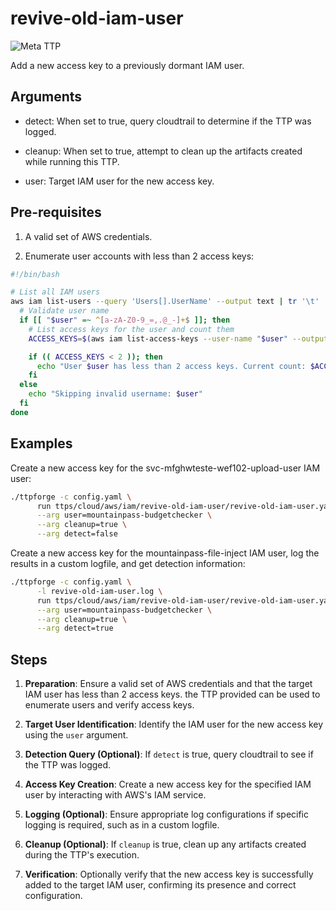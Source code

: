 # revive-old-iam-user

![Meta TTP](https://img.shields.io/badge/Meta_TTP-blue)

Add a new access key to a previously dormant IAM user.

## Arguments

- detect: When set to true, query cloudtrail to determine if the
  TTP was logged.

- cleanup: When set to true, attempt to clean up the artifacts created
  while running this TTP.

- user: Target IAM user for the new access key.

## Pre-requisites

1. A valid set of AWS credentials.

2. Enumerate user accounts with less than 2 access keys:

  ```bash
  #!/bin/bash

  # List all IAM users
  aws iam list-users --query 'Users[].UserName' --output text | tr '\t' '\n' | while read -r user; do
    # Validate user name
    if [[ "$user" =~ ^[a-zA-Z0-9_=,.@_-]+$ ]]; then
      # List access keys for the user and count them
      ACCESS_KEYS=$(aws iam list-access-keys --user-name "$user" --output json | jq '.AccessKeyMetadata | length')

      if (( ACCESS_KEYS < 2 )); then
        echo "User $user has less than 2 access keys. Current count: $ACCESS_KEYS"
      fi
    else
      echo "Skipping invalid username: $user"
    fi
  done
  ```

## Examples

Create a new access key for the svc-mfghwteste-wef102-upload-user IAM user:

```bash
./ttpforge -c config.yaml \
      run ttps/cloud/aws/iam/revive-old-iam-user/revive-old-iam-user.yaml \
      --arg user=mountainpass-budgetchecker \
      --arg cleanup=true \
      --arg detect=false
```

Create a new access key for the mountainpass-file-inject IAM user,
log the results in a custom logfile, and get detection information:

```bash
./ttpforge -c config.yaml \
      -l revive-old-iam-user.log \
      run ttps/cloud/aws/iam/revive-old-iam-user/revive-old-iam-user.yaml \
      --arg user=mountainpass-budgetchecker \
      --arg cleanup=true \
      --arg detect=true
```

## Steps

1. **Preparation**: Ensure a valid set of AWS credentials and that the target
   IAM user has less than 2 access keys. the TTP provided can be used to
   enumerate users and verify access keys.

2. **Target User Identification**: Identify the IAM user for the new access key
   using the `user` argument.

3. **Detection Query (Optional)**: If `detect` is true, query cloudtrail to
   see if the TTP was logged.

4. **Access Key Creation**: Create a new access key for the specified IAM user
   by interacting with AWS's IAM service.

5. **Logging (Optional)**: Ensure appropriate log configurations if specific
   logging is required, such as in a custom logfile.

6. **Cleanup (Optional)**: If `cleanup` is true, clean up any artifacts created
   during the TTP's execution.

7. **Verification**: Optionally verify that the new access key is successfully
   added to the target IAM user, confirming its presence and correct
   configuration.
